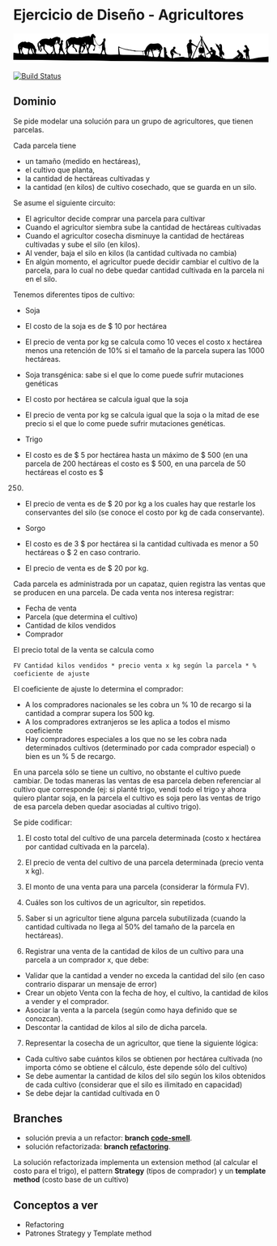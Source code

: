 
# Ejercicio de Diseño - Agricultores

![image](images/agricultores.png) 

[![Build Status](https://travis-ci.org/uqbar-project/eg-agricultores-xtend.svg?branch=code-smell)](https://travis-ci.org/uqbar-project/eg-agricultores-xtend)

## Dominio

Se pide modelar una solución para un grupo de agricultores, que tienen parcelas.

Cada parcela tiene

* un tamaño (medido en hectáreas),
* el cultivo que planta,
* la cantidad de hectáreas cultivadas y
* la cantidad (en kilos) de cultivo cosechado, que se guarda en un silo.

Se asume el siguiente circuito:

* El agricultor decide comprar una parcela para cultivar
* Cuando el agricultor siembra sube la cantidad de hectáreas cultivadas
* Cuando el agricultor cosecha disminuye la cantidad de hectáreas cultivadas y sube el silo (en kilos).
* Al vender, baja el silo en kilos (la cantidad cultivada no cambia)
* En algún momento, el agricultor puede decidir cambiar el cultivo de la parcela, para lo cual no debe quedar cantidad cultivada en la parcela ni en el silo.

Tenemos diferentes tipos de cultivo:

* Soja
 * El costo de la soja es de $ 10 por hectárea
 * El precio de venta por kg se calcula como 10 veces el costo x hectárea menos 
una retención de 10% si el tamaño de la parcela supera las 1000 hectáreas.

* Soja transgénica: sabe si el que lo come puede sufrir mutaciones genéticas
 * El costo por hectárea se calcula igual que la soja
 * El precio de venta por kg se calcula igual que la soja o la mitad de ese precio si el que lo come puede sufrir mutaciones genéticas.

* Trigo
 * El costo es de $ 5 por hectárea hasta un máximo de $ 500 (en una parcela de
200 hectáreas el costo es $ 500, en una parcela de 50 hectáreas el costo es $
250)
 * El precio de venta es de $ 20 por kg a los cuales hay que restarle los
conservantes del silo (se conoce el costo por kg de cada conservante).

* Sorgo
 * El costo es de 3 $ por hectárea si la cantidad cultivada es menor a 50 hectáreas
o $ 2 en caso contrario.
 * El precio de venta es de $ 20 por kg.

Cada parcela es administrada por un capataz, quien registra las ventas que se producen en una parcela. De cada venta nos interesa registrar:

* Fecha de venta
* Parcela (que determina el cultivo)
* Cantidad de kilos vendidos
* Comprador

El precio total de la venta se calcula como

```
FV Cantidad kilos vendidos * precio venta x kg según la parcela * % coeficiente de ajuste
```

El coeficiente de ajuste lo determina el comprador:

* A los compradores nacionales se les cobra un % 10 de recargo si la cantidad a comprar supera los 500 kg.
* A los compradores extranjeros se les aplica a todos el mismo coeficiente
* Hay compradores especiales a los que no se les cobra nada determinados cultivos
(determinado por cada comprador especial) o bien es un % 5 de recargo.

En una parcela sólo se tiene un cultivo, no obstante el cultivo puede cambiar. De todas maneras las ventas de esa parcela deben referenciar al cultivo que corresponde (ej: si planté trigo, vendí todo el trigo y ahora quiero plantar soja, en la parcela el cultivo es soja pero las ventas de trigo de esa parcela deben quedar asociadas al cultivo trigo).

Se pide codificar:

1. El costo total del cultivo de una parcela determinada (costo x hectárea por cantidad cultivada en la parcela).

2. El precio de venta del cultivo de una parcela determinada (precio venta x kg).

3. El monto de una venta para una parcela (considerar la fórmula FV).

4. Cuáles son los cultivos de un agricultor, sin repetidos.

5. Saber si un agricultor tiene alguna parcela subutilizada (cuando la cantidad cultivada no llega al 50% del tamaño de la parcela en hectáreas).

6. Registrar una venta de la cantidad de kilos de un cultivo para una parcela a un
comprador x, que debe:

 * Validar que la cantidad a vender no exceda la cantidad del silo (en caso contrario disparar un mensaje de error)
 * Crear un objeto Venta con la fecha de hoy, el cultivo, la cantidad de kilos a vender y el comprador.
 * Asociar la venta a la parcela (según como haya definido que se conozcan).
 * Descontar la cantidad de kilos al silo de dicha parcela.

7. Representar la cosecha de un agricultor, que tiene la siguiente lógica:

 * Cada cultivo sabe cuántos kilos se obtienen por hectárea cultivada (no importa
cómo se obtiene el cálculo, éste depende sólo del cultivo)
 * Se debe aumentar la cantidad de kilos del silo según los kilos obtenidos de cada
cultivo (considerar que el silo es ilimitado en capacidad)
 * Se debe dejar la cantidad cultivada en 0

## Branches

* solución previa a un refactor: **branch [code-smell](https://github.com/uqbar-project/eg-agricultores-xtend/tree/code-smell)**.
* solución refactorizada: **branch [refactoring](https://github.com/uqbar-project/eg-agricultores-xtend/tree/refactoring)**.
   
La solución refactorizada implementa un extension method (al calcular el costo para el trigo), el pattern **Strategy** (tipos de comprador) y un **template method** (costo base de un cultivo)

## Conceptos a ver

* Refactoring
* Patrones Strategy y Template method

